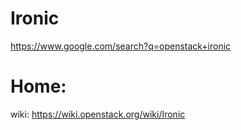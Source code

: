 # Ironic
https://www.google.com/search?q=openstack+ironic
# Home:
wiki: https://wiki.openstack.org/wiki/Ironic
